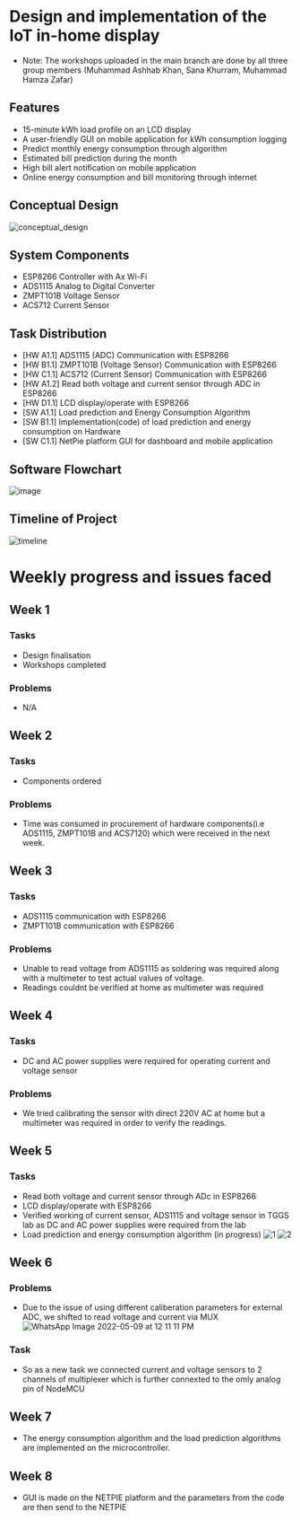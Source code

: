 # Design and implementation of the IoT in-home display
- Note: The workshops uploaded in the main branch are done by all three group members (Muhammad Ashhab Khan, Sana Khurram, Muhammad Hamza Zafar)
## Features 
- 15-minute kWh load profile on an LCD display
- A user-friendly GUI on mobile application for kWh consumption logging 
- Predict monthly energy consumption through algorithm
- Estimated bill prediction during the month
- High bill alert notification on mobile application
- Online energy consumption and bill monitoring through internet
## Conceptual Design 
![conceptual_design](https://user-images.githubusercontent.com/30025620/158118174-94ccc38f-40c2-4ccc-a24d-6c9c8ddffe8f.png)
## System Components
- ESP8266 Controller with Ax Wi-Fi
- ADS1115 Analog to Digital Converter
- ZMPT101B Voltage Sensor
- ACS712 Current Sensor
## Task Distribution
- [HW A1.1]  ADS1115 (ADC) Communication with ESP8266
- [HW B1.1]  ZMPT101B (Voltage Sensor) Communication with ESP8266
- [HW C1.1]  ACS712 (Current Sensor) Communication with ESP8266
- [HW A1.2]  Read both voltage and current sensor through ADC in ESP8266
- [HW D1.1]  LCD display/operate with ESP8266
- [SW A1.1]  Load prediction and Energy Consumption Algorithm
- [SW B1.1]  Implementation(code) of load prediction and energy consumption on Hardware
- [SW C1.1]  NetPie platform GUI for dashboard and mobile application
## Software Flowchart
![image](https://user-images.githubusercontent.com/30025620/158118542-af3b5956-dbc1-419e-a746-72fb8b43d2b8.png)
## Timeline of Project 
![timeline](https://user-images.githubusercontent.com/30025620/158118685-111221d4-c112-4ca1-9225-d90da078178c.png)
# Weekly progress and issues faced
## Week 1
### Tasks
- Design finalisation 
- Workshops completed
### Problems
- N/A 
## Week 2
### Tasks 
- Components ordered
### Problems
- Time was consumed in procurement of hardware components(i.e ADS1115, ZMPT101B and ACS7120) which were received in the next week.
## Week 3
### Tasks 
- ADS1115 communication with ESP8266
- ZMPT101B communication with ESP8266
### Problems
- Unable to read voltage from ADS1115 as soldering was required along with a multimeter to test actual values of voltage. 
- Readings couldnt be verified at home as multimeter was required
## Week 4 
### Tasks 
- DC and AC power supplies were required for operating current and voltage sensor 
### Problems
- We tried calibrating the sensor with direct 220V AC at home but a multimeter was required in order to verify the readings. 
## Week 5 
### Tasks 
- Read both voltage and current sensor through ADc in ESP8266
- LCD display/operate with ESP8266
- Verified working of current sensor, ADS1115 and voltage sensor in TGGS lab as DC and AC power supplies were required from the lab  
- Load prediction and energy consumption algorithm (in progress)
![1](https://user-images.githubusercontent.com/41298576/161098615-6d3255c9-f6e6-426b-aa62-10c5ddfcd59c.jpeg)
![2](https://user-images.githubusercontent.com/41298576/161098638-45c66744-c548-468f-a5fb-298194845449.jpeg)


## Week 6
### Problems
- Due to the issue of using different caliberation parameters for external ADC, we shifted to read voltage and current via MUX
![WhatsApp Image 2022-05-09 at 12 11 11 PM](https://user-images.githubusercontent.com/41298576/167347804-233f18e3-f80d-4481-8ab5-dc953670b518.jpeg)
### Task
- So as a new task we connected current and voltage sensors to 2 channels of multiplexer which is further connexted to the omly analog pin of NodeMCU
## Week 7
 - The energy consumption algorithm and the load prediction algorithms are implemented on the microcontroller.
## Week 8
 - GUI is made on the NETPIE platform and the parameters from the code are then send to the NETPIE
